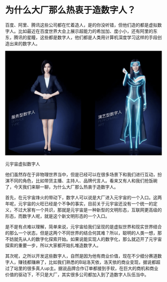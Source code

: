 # 为什么大厂那么热衷于造数字人？


百度、阿里、腾讯这些公司都在忙着造人，是的你没听错，但他们造的都是虚拟数字人。比如最近在百度世界大会上展示超能力的希加加、度小小，还有阿里的东东，腾讯的星瞳，这些都是数字人，他们都是人类用计算机深度学习这样的手段创造出来的数字人。

![img](270.png)

元宇宙虚拟数字人



他们虽然存在于非物理世界当中，但是已经可以在很多场景下和我们进行互动，扮演不同的角色，比如带货主播、主持人、品牌代言人。看来又有人和我们抢饭碗了，今天我们来聊一聊，为什么大厂那么热衷于造数字人。

首先，在元宇宙烽火的带动下，数字人可以说是大厂进入元宇宙的一个入口。这两年呢，元宇宙的火旺已经是个不争的事实，目前关于元宇宙还没有一个统一的定义，不过大家有一个共识，那就是元宇宙是一种新型的文明形态，互联网更高级的形态，而数字人呢，就是这个新文明形态的一个入口。

是不是有点难以理解，简单来说，元宇宙给我们呈现的是虚拟世界和现实世界结合的那么一个状态，但是这两个不同世界的结合何其难？所以，聪明的人类一想，那不妨就先从人的数字化探索开始。如果说能实现人的数字化，那么就迈开了元宇宙探索的重要一步，所以大家都开始扎堆造数字人。

其次呢，之所以开发这些数字人，自然是因为他有商业价值，现在不少细分赛道数字人，赚钱都赚麻了，比如我们熟悉的B站洛天依，洛天依的商业变现，据说都超过了站里的很多真人up主。据说品牌合作订单都接到手软，在巨大的商机和商业价值的驱动下，不只是大厂，其实很多公司都加入到了造数字人队伍当中。

